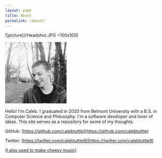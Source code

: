 ```yaml
---
layout: page
title: About
permalink: /about/
---
```

![picture](/Headshot.JPG =100x100)

<img src="/Headshot.JPG" width="200" height="200" />

Hello! I'm Caleb. I graduated in 2020 from Belmont University with a B.S. in Computer Science and Philosophy. I'm a software developer and lover of ideas. This site serves as a repository for some of my thoughts. 

GitHub: [https://github.com/calebtuttle](https://github.com/calebtuttle)

Twitter: [https://twitter.com/calebtuttle9](https://twitter.com/calebtuttle9)

([I also used to make cheesy music](https://soundcloud.com/introic))
